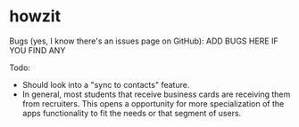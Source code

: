 # howzit

Bugs (yes, I know there's an issues page on GitHub):
ADD BUGS HERE IF YOU FIND ANY

Todo:
* Should look into a "sync to contacts" feature.
* In general, most students that receive business cards are receiving them from recruiters. This opens a opportunity for more specialization of the apps functionality to fit the needs or that segment of users.